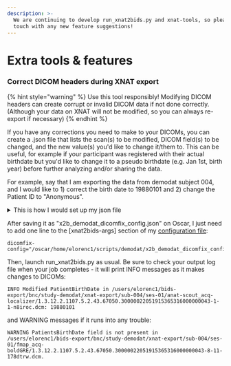 ```yaml
---
description: >-
  We are continuing to develop run_xnat2bids.py and xnat-tools, so please get in
  touch with any new feature suggestions!
---
```


# Extra tools & features

### Correct DICOM headers during XNAT export

{% hint style="warning" %}
Use this tool responsibly! Modifying DICOM headers can create corrupt or invalid DICOM data if not done correctly. (Although your data on XNAT will not be modified, so you can always re-export if necessary)
{% endhint %}

If you have any corrections you need to make to your DICOMs, you can create a .json file that lists the scan(s) to be modified, DICOM field(s) to be changed, and the new value(s) you'd like to change it/them to. This can be useful, for example if your participant was registered with their actual birthdate but you'd like to change it to a pseudo birthdate (e.g. Jan 1st, birth year) before further analyzing and/or sharing the data.&#x20;

For example, say that I am exporting the data from demodat subject 004, and I would like to 1) correct the birth date to 19880101 and 2) change the Patient ID to "Anonymous".&#x20;

<details>

<summary>This is how I would set up my json file</summary>

```json
{
    "mappings": [
        {
            "scans_to_correct": [
                "anat-scout_acq-localizer",
                "anat-scout_acq-aascout",
                "anat-scout_acq-aascoutMPRsag",
                "anat-scout_acq-aascoutMPRcor",
                "anat-scout_acq-aascoutMPRtra",
                "anat-T1w_acq-memprage",
                "anat-T1w_acq-memprageRMS",
                "fmap_acq-boldGRE",
                "func-bold_task-checks_run-01",
                "func-bold_task-checks_run-02",
                "func-bold_task-motionloc",
                "func-bold_task-resting",
                "dwi_acq-b1500_dir-ap_SBRef",
                "dwi_acq-b1500_dir-ap",
                "dwi_acq-b1500_dir-apTENSOR",
                "fmap_acq-diffSE_dir-ap",
                "dwi_acq-b1500_dir-pa_SBRef",
                "dwi_acq-b1500_dir-pa",
                "dwi_acq-b1500_dir-paTENSOR",
                "fmap_acq-diffSE_dir-pa"
            ],
            "dicom_field": "PatientBirthDate",
            "new_value": "19880101"
        },
        {
            "scans_to_correct": [
                "anat-scout_acq-localizer",
                "anat-scout_acq-aascout",
                "anat-scout_acq-aascoutMPRsag",
                "anat-scout_acq-aascoutMPRcor",
                "anat-scout_acq-aascoutMPRtra",
                "anat-T1w_acq-memprage",
                "anat-T1w_acq-memprageRMS",
                "fmap_acq-boldGRE",
                "func-bold_task-checks_run-01",
                "func-bold_task-checks_run-02",
                "func-bold_task-motionloc",
                "func-bold_task-resting",
                "dwi_acq-b1500_dir-ap_SBRef",
                "dwi_acq-b1500_dir-ap",
                "dwi_acq-b1500_dir-apTENSOR",
                "fmap_acq-diffSE_dir-ap",
                "dwi_acq-b1500_dir-pa_SBRef",
                "dwi_acq-b1500_dir-pa",
                "dwi_acq-b1500_dir-paTENSOR",
                "fmap_acq-diffSE_dir-pa"
            ],
            "dicom_field": "PatientID",
            "new_value": "Anonymous"
        }
    ]
}
```

</details>

After saving it as "x2b\_demodat\_dicomfix\_config.json" on Oscar, I just need to add one line to the \[xnat2bids-args] section of my [configuration file](running-xnat2bids-with-a-custom-configuration.md#id-2.-configure-xnat2bids-parameters):

```
dicomfix-config="/oscar/home/elorenc1/scripts/demodat/x2b_demodat_dicomfix_config.json"
```

Then, launch run\_xnat2bids.py as usual. Be sure to check your output log file when your job completes - it will print INFO messages as it makes changes to DICOMs:

`INFO Modified PatientBirthDate in /users/elorenc1/bids-export/bnc/study-demodat/xnat-export/sub-004/ses-01/anat-scout_acq-localizer/1.3.12.2.1107.5.2.43.67050.30000022051915365316000000043-1-1-n8iroc.dcm: 19880101`

and WARNING messages if it runs into any trouble:

`WARNING PatientsBirthDate field is not present in /users/elorenc1/bids-export/bnc/study-demodat/xnat-export/sub-004/ses-01/fmap_acq-boldGRE/1.3.12.2.1107.5.2.43.67050.30000022051915365316000000043-8-11-178dtrw.dcm.`

